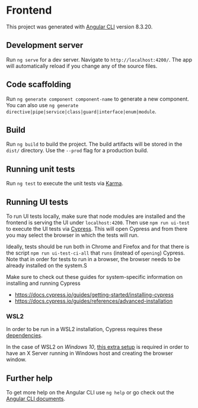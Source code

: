 # Frontend

This project was generated with [Angular CLI](https://github.com/angular/angular-cli) version 8.3.20.

## Development server

Run `ng serve` for a dev server. Navigate to `http://localhost:4200/`. The app will automatically reload if you change any of the source files.

## Code scaffolding

Run `ng generate component component-name` to generate a new component. You can also use `ng generate directive|pipe|service|class|guard|interface|enum|module`.

## Build

Run `ng build` to build the project. The build artifacts will be stored in the `dist/` directory. Use the `--prod` flag for a production build.

## Running unit tests

Run `ng test` to execute the unit tests via [Karma](https://karma-runner.github.io).

## Running UI tests

To run UI tests locally, make sure that node modules are installed and the frontend is serving the UI under `localhost:4200`. Then use `npm run ui-test` to execute the UI tests via [Cypress](https://www.cypress.io/). This will open Cypress and from there you may select the browser in which the tests will run.

Ideally, tests should be run both in Chrome and Firefox and for that there is the script `npm run ui-test-ci-all` that `runs` (instead of `opening`) Cypress. Note that in order for tests to run in a browser, the browser needs to be already installed on the system.S

Make sure to check out these guides for system-specific information on installing and running Cypress

- https://docs.cypress.io/guides/getting-started/installing-cypress
- https://docs.cypress.io/guides/references/advanced-installation

### WSL2

In order to be run in a WSL2 installation, Cypress requires these [dependencies](https://docs.cypress.io/guides/getting-started/installing-cypress#Linux-Prerequisites).

In the case of WSL2 on _Windows 10_, [this extra setup](https://docs.cypress.io/guides/references/advanced-installation#Windows-Subsystem-for-Linux) is required in order to have an X Server running in Windows host and creating the browser window.

## Further help

To get more help on the Angular CLI use `ng help` or go check out the [Angular CLI documents](https://angular.io/cli).
